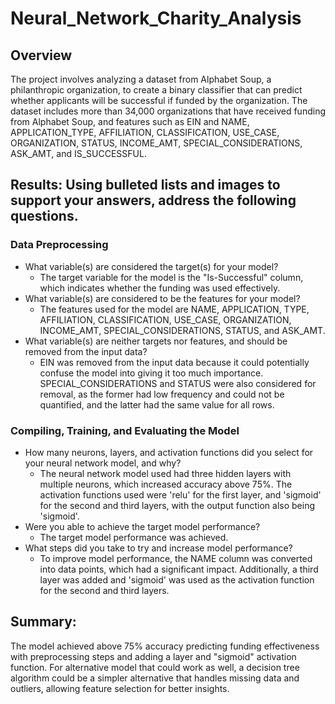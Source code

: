 # Neural_Network_Charity_Analysis

## Overview 
The project involves analyzing a dataset from Alphabet Soup, a philanthropic organization, to create a binary classifier that can predict whether applicants will be successful if funded by the organization. The dataset includes more than 34,000 organizations that have received funding from Alphabet Soup, and features such as EIN and NAME, APPLICATION_TYPE, AFFILIATION, CLASSIFICATION, USE_CASE, ORGANIZATION, STATUS, INCOME_AMT, SPECIAL_CONSIDERATIONS, ASK_AMT, and IS_SUCCESSFUL.
## Results: Using bulleted lists and images to support your answers, address the following questions.

### Data Preprocessing
- What variable(s) are considered the target(s) for your model?
  - The target variable for the model is the "Is-Successful" column, which indicates whether the funding was used effectively.
- What variable(s) are considered to be the features for your model?
  - The features used for the model are NAME, APPLICATION, TYPE, AFFILIATION, CLASSIFICATION, USE_CASE, ORGANIZATION, INCOME_AMT, SPECIAL_CONSIDERATIONS, STATUS, and ASK_AMT.
- What variable(s) are neither targets nor features, and should be removed from the input data?
  - EIN was removed from the input data because it could potentially confuse the model into giving it too much importance. SPECIAL_CONSIDERATIONS and STATUS were also considered for removal, as the former had low frequency and could not be quantified, and the latter had the same value for all rows.
### Compiling, Training, and Evaluating the Model
- How many neurons, layers, and activation functions did you select for your neural network model, and why?
  - The neural network model used had three hidden layers with multiple neurons, which increased accuracy above 75%. The activation functions used were 'relu' for the first layer, and 'sigmoid' for the second and third layers, with the output function also being 'sigmoid'.
- Were you able to achieve the target model performance?
  - The target model performance was achieved.
- What steps did you take to try and increase model performance?
  - To improve model performance, the NAME column was converted into data points, which had a significant impact. Additionally, a third layer was added and 'sigmoid' was used as the activation function for the second and third layers.
## Summary:
The  model achieved above 75% accuracy predicting funding effectiveness with preprocessing steps and adding a layer and "sigmoid" activation function. For alternative model that could work as well, a decision tree algorithm could be a simpler alternative that handles missing data and outliers, allowing feature selection for better insights.
